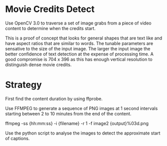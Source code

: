 # Movie Credits Detect

Use OpenCV 3.0 to traverse a set of image grabs from a piece of video content to determine when the credits start. 

This is a proof of concept that looks for general shapes that are text like and have aspect ratios that are similar to words. The tunable parameters are sensative to the size of the input image. The larger the input image the better confidence of text detection at the expense of processing time. A good compromise is 704 x 396 as this has enough vertical resolution to distinguish dense movie credits.

# Strategy
First find the content duration by using ffprobe.

Use FFMPEG to generate a sequence of PNG images at 1 second intervals starting between 2 to 10 minutes from the end of the content.

ffmpeg -ss {hh:mm:ss} -i {filename} -r 1 -f image2 {output}%03d.png

Use the python script to analyse the images to detect the approximate start of captions.

